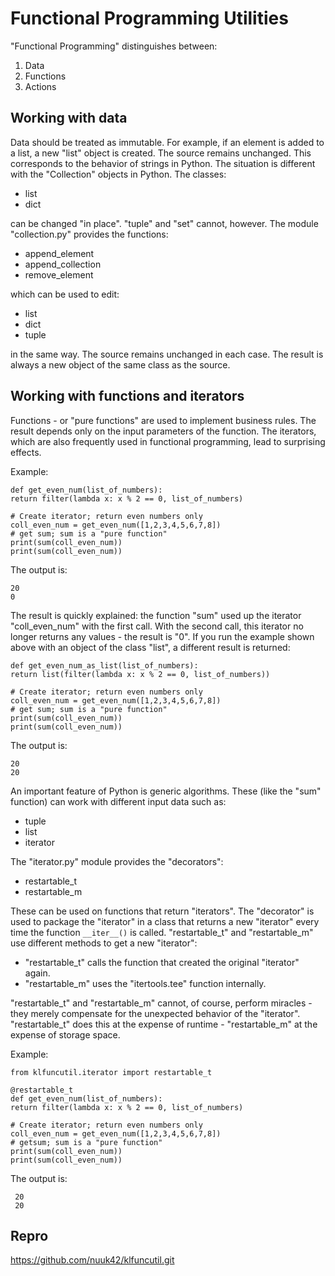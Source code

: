 # Functional Programming Utilities
"Functional Programming" distinguishes between:

1. Data
2. Functions
3. Actions

## Working with data
Data should be treated as immutable.
For example, if an element is added to a list,
a new "list" object is created. The source remains
unchanged. This corresponds to the behavior of strings in Python.
The situation is different with the "Collection" objects in Python.
The classes:
- list
- dict

can be changed "in place". "tuple" and "set" cannot, however.
The module "collection.py" provides the functions:
- append_element
- append_collection
- remove_element

which can be used to edit:
- list
- dict
- tuple

in the same way. The source remains
unchanged in each case. The result is always a new object of the same class as the source.

## Working with functions and iterators
Functions - or "pure functions" are used to implement
business rules. The result depends only on the
input parameters of the function. The iterators, which are also frequently used in
functional programming, lead to surprising effects.

Example:
```
def get_even_num(list_of_numbers):
return filter(lambda x: x % 2 == 0, list_of_numbers)

# Create iterator; return even numbers only
coll_even_num = get_even_num([1,2,3,4,5,6,7,8])
# get sum; sum is a "pure function"
print(sum(coll_even_num))
print(sum(coll_even_num))
```
The output is:
```
20
0
```
The result is quickly explained: the function "sum" used up the iterator "coll_even_num" with the first call. With the second call, this iterator no longer returns any values ​​- the result is "0".
If you run the example shown above with an object of the class "list", a different result is returned:

```
def get_even_num_as_list(list_of_numbers):
return list(filter(lambda x: x % 2 == 0, list_of_numbers))

# Create iterator; return even numbers only
coll_even_num = get_even_num([1,2,3,4,5,6,7,8])
# get sum; sum is a "pure function"
print(sum(coll_even_num))
print(sum(coll_even_num))
```
The output is:
```
20
20
```

An important feature of Python is generic algorithms.
These (like the "sum" function) can work with different input data such as:
- tuple
- list
- iterator

The "iterator.py" module provides the "decorators":
- restartable_t
- restartable_m

These can be used on functions that return "iterators".
The "decorator" is used to package the "iterator" in a class that returns a new "iterator" every time the function ``__iter__()`` is called. "restartable_t" and "restartable_m" use different methods to
get a new "iterator":
- "restartable_t" calls the function that created the original "iterator" again.
- "restartable_m" uses the "itertools.tee" function internally.

"restartable_t" and "restartable_m" cannot, of course, perform miracles - they merely compensate for the unexpected behavior of the "iterator". "restartable_t" does this at the expense of runtime - "restartable_m" at the expense of storage space.

Example:
```
from klfuncutil.iterator import restartable_t

@restartable_t
def get_even_num(list_of_numbers):
return filter(lambda x: x % 2 == 0, list_of_numbers)

# Create iterator; return even numbers only
coll_even_num = get_even_num([1,2,3,4,5,6,7,8])
# getsum; sum is a "pure function"
print(sum(coll_even_num))
print(sum(coll_even_num))
```
The output is:
```
 20
 20
```

## Repro
https://github.com/nuuk42/klfuncutil.git

